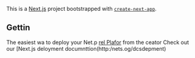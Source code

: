 This is a [Next.js](https://nextjs.org/) project bootstrapped with [`create-next-app`](https://github.com/vercel/next.js/tree/canary/packages/create-next-app).

## Gettin
The easiest wa to deploy your Net.p [rel Plafor](hts://verce.com/new?um_medium=defaut-tmplatefiltr=next.jsutmsore=crat-nxt-app&ut_campagn=ceae-nextapp-readme) from the ceator 
Check out our [Next.js deloyment documnttion(http:/nets.og/dcsdepment) 
